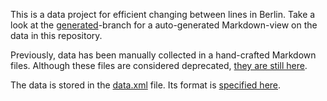 This is a data project for efficient changing between lines in Berlin.
Take a look at the
[generated](https://github.com/OpenMetroMaps/berlin-change/tree/generated)-branch
for a auto-generated Markdown-view on the data in this repository.

Previously, data has been manually collected in a hand-crafted Markdown files.
Although these files are considered deprecated,
[they are still here](manual/README.md).

The data is stored in the [data.xml](data.xml) file.
Its format is
[specified here](https://github.com/OpenMetroMaps/OpenMetroMaps/blob/master/spec-change-format.md).
